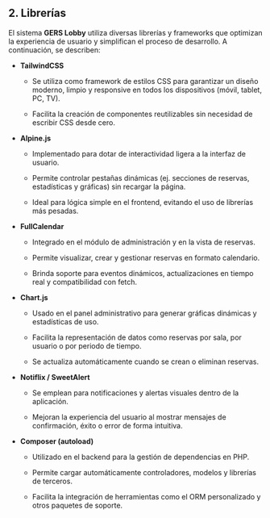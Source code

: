 
## 2. Librerías

El sistema **GERS Lobby** utiliza diversas librerías y frameworks que optimizan la experiencia de usuario y simplifican el proceso de desarrollo. A continuación, se describen:

- **TailwindCSS**
    
    - Se utiliza como framework de estilos CSS para garantizar un diseño moderno, limpio y responsive en todos los dispositivos (móvil, tablet, PC, TV).
        
    - Facilita la creación de componentes reutilizables sin necesidad de escribir CSS desde cero.
        
- **Alpine.js**
    
    - Implementado para dotar de interactividad ligera a la interfaz de usuario.
        
    - Permite controlar pestañas dinámicas (ej. secciones de reservas, estadísticas y gráficas) sin recargar la página.
        
    - Ideal para lógica simple en el frontend, evitando el uso de librerías más pesadas.
        
- **FullCalendar**
    
    - Integrado en el módulo de administración y en la vista de reservas.
        
    - Permite visualizar, crear y gestionar reservas en formato calendario.
        
    - Brinda soporte para eventos dinámicos, actualizaciones en tiempo real y compatibilidad con fetch.
        
- **Chart.js**
    
    - Usado en el panel administrativo para generar gráficas dinámicas y estadísticas de uso.
        
    - Facilita la representación de datos como reservas por sala, por usuario o por periodo de tiempo.
        
    - Se actualiza automáticamente cuando se crean o eliminan reservas.
        
- **Notiflix / SweetAlert**
    
    - Se emplean para notificaciones y alertas visuales dentro de la aplicación.
        
    - Mejoran la experiencia del usuario al mostrar mensajes de confirmación, éxito o error de forma intuitiva.
        
- **Composer (autoload)**
    
    - Utilizado en el backend para la gestión de dependencias en PHP.
        
    - Permite cargar automáticamente controladores, modelos y librerías de terceros.
        
    - Facilita la integración de herramientas como el ORM personalizado y otros paquetes de soporte.